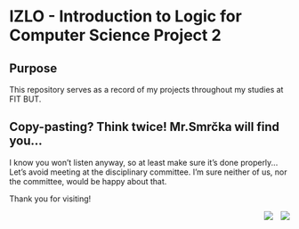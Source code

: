 # IZLO - Introduction to Logic for Computer Science Project 2

## Purpose
This repository serves as a record of my projects throughout my studies at FIT BUT.

## Copy-pasting? Think twice! Mr.Smrčka will find you...
I know you won’t listen anyway, so at least make sure it’s done properly...</br> 
Let’s avoid meeting at the disciplinary committee. I’m sure neither of us, nor the committee, would be happy about that.

Thank you for visiting!

<p align="end"> 
  <img src="https://visitor-badge.laobi.icu/badge?page_id=cmdcv.IZLO-Project2" />
  <img src="https://img.shields.io/badge/Committee appointments-0-lime" style="margin-left: 10px;" />
</p>
